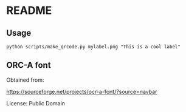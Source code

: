 # README

## Usage

```
python scripts/make_qrcode.py mylabel.png "This is a cool label"
```


## ORC-A font

Obtained from:

https://sourceforge.net/projects/ocr-a-font/?source=navbar

License: Public Domain
